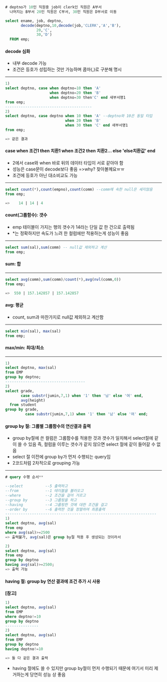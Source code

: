```sql
# deptno가 10인 직원중 job이 clerk인 직원은 A부서 
  나머지는 B부서 20인 직원은 C부서, 30인 직원은 D부서로 이동  

select ename, job, deptno, 
       decode(deptno,10,decode(job,'CLERK','A','B'),
              20,'C',
              30,'D')
  FROM emp; 
```
#### decode 심화
- 내부 decode 가능
- 조건은 등호가 성립하는 것만 가능하며 콤마(,)로 구분해 명시
-------------------------------------------------
```sql
1)
select deptno, case when deptno=10 then 'A' 
                    when deptno=20 then 'B' 
                    when deptno=30 then'C' end 새부서명1
from emp;
---------------------------------------
2)
select deptno, case deptno when 10 then 'A' --deptno와 10은 동일 타입 
                           when 20 then 'B'             
                           when 30 then 'C' end 새부서명1
from emp;

=> 같은 결과
```
#### case when 조건1 then 치환1 when 조건2 then 치환2... else 'else치환값' end
- 2에서 case와 when 바로 뒤의 데이터 타입이 서로 같아야 함  
- 성능은 case문이 decode보다 좋음  =>why? 찾아볼께요ㅠㅠ
- 조건에 등호가 아닌 대소비교도 가능 
------------------------------------------------
```sql
select count(*),count(empno),count(comm) --comm에 속한 null은 세지않음
from emp;

=>    14 | 14 | 4
```
#### count(그룹함수): 갯수
- emp 테이블이 가지는 행의 갯수가 14라는 단일 값 한 건으로 출력됨 
- *는 정확하지만 속도가 느려 한 컬럼에만 적용하는게 성능이 좋음
------------------------------------------------
```sql
select sum(sal),sum(comm) -- null값 제외하고 계산 
from emp;
```
#### sum: 합
-----------------------------------------------
```sql
select avg(comm),sum(comm)/count(*),avg(nvl(comm,0))
from emp;

=>  550 | 157.142857 | 157.142857
```
#### avg: 평균
- count, sum과 마찬가지로 null값 제외하고 계산함
------------------------------------------------
```sql
select min(sal), max(sal)  
from emp;
```
#### max/min: 최대/최소
------------------------------------------------
```sql
1)
select deptno, max(sal) 
from EMP 
group by deptno; 
------------------------------------
2)
select grade,
       case substr(jumin,7,1) when '1' then '남' else '여' end,
       avg(height)
  from student
group by grade, 
         case substr(jumin,7,1) when '1' then '남' else '여' end; 
```
#### group by 절: 그룹별 그룹함수의 연산결과 출력
- group by절에 쓴 컬럼은 그룹함수를 적용한 것과 갯수가 일치해서 select절에 같이 쓸 수 있음 
즉, 컬럼을 이루는 갯수가 같지 않으면 select 절에 같이 들어갈 수 없음
- select 절 이전에 group by가 먼저 수행되는 query임
- 2코드처럼 2차적으로 grouping 가능
-----------------------------------------------
```sql
# query 수행 순서**

--select          --5 출력하고
--from            --1 테이블을 불러오고
--where           --2 조건을 걸어 거르고 
--group by        --3 그룹핑을 하고
--having          --4 그룹핑한 것에 대한 조건을 걸고
--order by        --6 출력한 것을 정렬하여 최종출력
--------------------------------------------------------------------
1)
select deptno, avg(sal)
from emp
where avg(sal)>=2500 
=> 출력불가, avg(sal)은 group by절 적용 후 생성되는 것이라서

2)
select deptno, avg(sal)
from emp
group by deptno
having avg(sal)>=2500;
=> 출력 가능
```
#### having 절: group by 연산 결과에 조건 추가 시 사용
**[참고]** 
```sql
1)
select deptno, avg(sal)
from EMP
where deptno!=10
group by deptno 
---------------
2)
select deptno, avg(sal)
from EMP
group by deptno
having deptno!=10

=> 둘 다 같은 결과 출력
```
- having 절에도 쓸 수 있지만 group by절이 먼저 수행되기 때문에 여기서 미리 제거하는게 당연히 성능 상 좋음 
